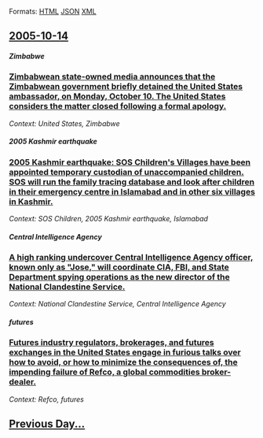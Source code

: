 
Formats: [HTML](2005/10/14/index.html)  [JSON](2005/10/14/index.json)  [XML](2005/10/14/index.xml)  

## [2005-10-14](/news/2005/10/14/index.md)

##### Zimbabwe
### [ Zimbabwean state-owned media announces that the Zimbabwean government briefly detained the United States ambassador, on Monday, October 10. The United States considers the matter closed following a formal apology. ](/news/2005/10/14/zimbabwean-state-owned-media-announces-that-the-zimbabwean-government-briefly-detained-the-united-states-ambassador-on-monday-october-10.md)
_Context: United States, Zimbabwe_

##### 2005 Kashmir earthquake
### [ 2005 Kashmir earthquake: SOS Children's Villages have been appointed temporary custodian of unaccompanied children. SOS will run the family tracing database and look after children in their emergency centre in Islamabad and in other six villages in Kashmir. ](/news/2005/10/14/2005-kashmir-earthquake-sos-children-s-villages-have-been-appointed-temporary-custodian-of-unaccompanied-children-sos-will-run-the-family.md)
_Context: SOS Children, 2005 Kashmir earthquake, Islamabad_

##### Central Intelligence Agency
### [ A high ranking undercover Central Intelligence Agency officer, known only as "Jose," will coordinate CIA, FBI, and State Department spying operations as the new director of the National Clandestine Service. ](/news/2005/10/14/a-high-ranking-undercover-central-intelligence-agency-officer-known-only-as-jose-will-coordinate-cia-fbi-and-state-department-spying.md)
_Context: National Clandestine Service, Central Intelligence Agency_

##### futures
### [ Futures industry regulators, brokerages, and futures exchanges in the United States engage in furious talks over how to avoid, or how to minimize the consequences of, the impending failure of Refco, a global commodities broker-dealer. ](/news/2005/10/14/futures-industry-regulators-brokerages-and-futures-exchanges-in-the-united-states-engage-in-furious-talks-over-how-to-avoid-or-how-to-mi.md)
_Context: Refco, futures_

## [Previous Day...](/news/2005/10/13/index.md)

